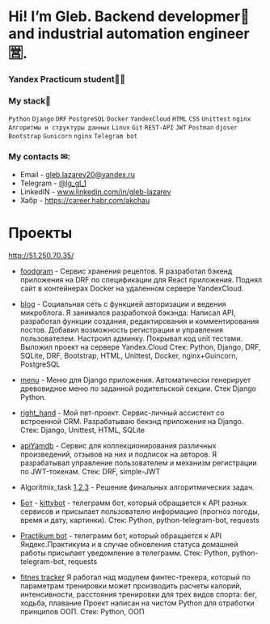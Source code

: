 # Hi! I’m Gleb. Backend developmer🐍 and industrial automation engineer🈺.
### Yandex Practicum student👨‍🎓

### My stack🔧
`Python` `Django` `DRF` `PostgreSQL` `Docker` `YandexCloud` `HTML` `CSS` `Unittest` `nginx` `Алгоритмы и структуры данных` `Linux` `Git` `REST-API` `JWT` `Postman` `djoser` `Bootstrap` `Gunicorn` `nginx` `Telegram bot`

### My сontacts ✉:
- Email - gleb.lazarev20@yandex.ru 
- Telegram - [@lg_gl_1](https://t.me/lg_gl_1)
- LinkedIN - www.linkedin.com/in/gleb-lazarev
- Хабр - https://career.habr.com/akchau

# Проекты

http://51.250.70.35/
- [foodgram](https://github.com/akchau/foodgram-project-react) - Сервис хранения рецептов.
Я разработал бэкенд приложения на DRF по спецификации для React приложения. Поднял сайт
в контейнерах Docker на удаленном сервере YandexCloud.

- [blog](https://github.com/akchau/blog) - Социальная сеть с функцией авторизации и ведения микроблога.
Я занимался разработкой бэкэнда:
Написал API, разработал функции создания, редактирования и комментирования постов. Добавил возможность регистрации и управления пользователем. Настроил админку. Покрывал код unit тестами.
Выложил проект на сервере Yandex.Cloud
Стек: Python, Django, DRF, SQLite, DRF, Bootstrap, HTML, Unittest, Docker, nginx+Guincorn, PostgreSQL

- [menu](https://github.com/akchau/test_task_UpTrade#tree) - Меню для Django приложения. Автоматически генерирует древовидное меню по заданной родительской секции. Стек Django Python.

- [right_hand](https://github.com/akchau/right_hand) - Мой пет-проект. Сервис-личный ассистент со встроенной CRM. Разрабатываю бекэнд приложения на Django.
Стек: Django, Unittest, HTML, SQLite

- [apiYamdb](https://github.com/akchau/api_yamdb) - Сервис для коллекционирования различных произведений, отзывов на них и подписок на авторов.
Я разрабатывал управление пользователем и механизм регистрации по JWT-токенам.
Стек: DRF, simple-JWT

- Algoritmix_task [1](https://github.com/akchau/Algoritmix_task_1_sprint),[2](https://github.com/akchau/Algoritmix_task_2_sprint),[3](https://github.com/akchau/Algoritmix_task_3_sprint) - Решение финальных алгоритмических задач.

- [Бот](https://t.me/AkchauTestBot) - [kittybot](https://github.com/akchau/kittybot) - телеграмм бот, который обращается к API разных сервисов и присылает пользователю информацию (прогноз 
погоды, время и дату, картинки).
Стек: Python, python-telegram-bot, requests

- [Practikum bot](https://github.com/akchau/homework_bot) - телеграмм бот, который обращается к API Яндекс.Практикума и в случае обновления статуса домашней работы присылает уведомление в телеграмм.
Стек: Python, python-telegram-bot, requests

- [fitnes tracker](https://github.com/akchau/fitness_tracker_python) Я работал над модулем финтес-трекера, который по параметрам тренировки может производить расчеты калорий, интенсивности, расстояния тренировки для трех видов спорта: бег, ходьба, плавание
Проект написан на чистом Python для отработки принципов ООП.
Стек: Python, ООП

